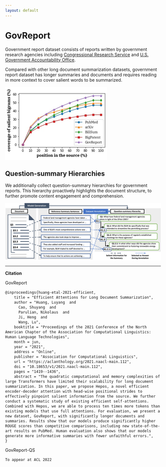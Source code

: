 ```yaml
---
layout: default
---
```


# GovReport

Government report dataset consists of reports written by government research agencies including [Congressional Research Service](https://crsreports.congress.gov/) and [U.S. Government Accountability Office](https://www.gao.gov/).

Compared with other long document summarization datasets, government report dataset has longer summaries and documents and requires reading in more context to cover salient words to be summarized. 

![](assets/img/fig_accumulated_bigram.jpg)

## Question-summary Hierarchies

We additionally collect question-summary hierarchies for government reports. This hierarchy proactively highlights the document structure, to further promote content engagement and comprehension.

![](assets/img/annotation_display.png)

------

**Citation**

GovReport

```
@inproceedings{huang-etal-2021-efficient,
    title = "Efficient Attentions for Long Document Summarization",
    author = "Huang, Luyang  and
      Cao, Shuyang  and
      Parulian, Nikolaus  and
      Ji, Heng  and
      Wang, Lu",
    booktitle = "Proceedings of the 2021 Conference of the North American Chapter of the Association for Computational Linguistics: Human Language Technologies",
    month = jun,
    year = "2021",
    address = "Online",
    publisher = "Association for Computational Linguistics",
    url = "https://aclanthology.org/2021.naacl-main.112",
    doi = "10.18653/v1/2021.naacl-main.112",
    pages = "1419--1436",
    abstract = "The quadratic computational and memory complexities of large Transformers have limited their scalability for long document summarization. In this paper, we propose Hepos, a novel efficient encoder-decoder attention with head-wise positional strides to effectively pinpoint salient information from the source. We further conduct a systematic study of existing efficient self-attentions. Combined with Hepos, we are able to process ten times more tokens than existing models that use full attentions. For evaluation, we present a new dataset, GovReport, with significantly longer documents and summaries. Results show that our models produce significantly higher ROUGE scores than competitive comparisons, including new state-of-the-art results on PubMed. Human evaluation also shows that our models generate more informative summaries with fewer unfaithful errors.",
}
```

GovReport-QS

```
To appear at ACL 2022
```
